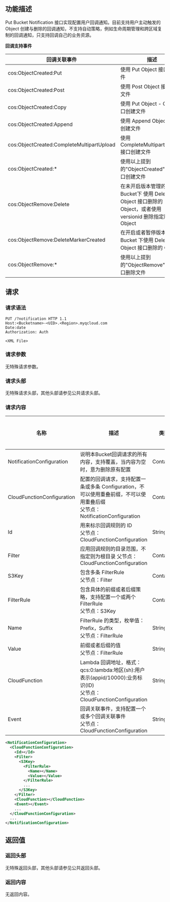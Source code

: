 ## 功能描述

Put Bucket Notification 接口实现配置用户回调通知。目前支持用户主动触发的 Object 创建与删除的回调通知，不支持自动策略，例如生命周期管理和跨区域复制的回调通知，只支持回调自己的业务资源。

**回调支持事件**

| 回调关联事件 | 描述 |
| ---------------------------------------- | ---------------------------------------- |
| cos:ObjectCreated:Put | 使用 Put Object 接口创建文件 |
| cos:ObjectCreated:Post | 使用 Post Object 接口创建文件 |
| cos:ObjectCreated:Copy | 使用 Put Object - Copy 接口创建文件 |
| cos:ObjectCreated:Append | 使用 Append Object 接口创建文件 |
| cos:ObjectCreated:CompleteMultipartUpload | 使用 CompleteMultipartUploadt 接口创建文件 |
| cos:ObjectCreated:* | 使用以上提到的"ObjectCreated"类型接口创建文件 |
| cos:ObjectRemove:Delete | 在未开启版本管理的 Bucket下 使用 Delete Object 接口删除的 Object，或者使用 versionid 删除指定版本的 Object |
| cos:ObjectRemove:DeleteMarkerCreated | 在开启或者暂停版本管理的 Bucket 下使用 Delete Object 接口删除的 Object |
| cos:ObjectRemove:* | 使用以上提到的"ObjectRemove"类型接口删除文件 |

## 请求

### 请求语法

```HTTP
PUT /?notification HTTP 1.1
Host:<Bucketname>-<UID>.<Region>.myqcloud.com
Date:date
Authorization: Auth

<XML File>
```

### 请求参数

无特殊请求参数。

### 请求头部

无特殊请求头部，其他头部请参见公共请求头部。

### 请求内容

| 名称                       | 描述                                                         | 类型      | 是否必选 |
| -------------------------- | ------------------------------------------------------------ | --------- | ---- |
| NotificationConfiguration  | 说明本Bucket回调请求的所有内容，支持覆盖，当内容为空时，意为删除原有配置 | Container | 是   |
| CloudFunctionConfiguration | 配置的回调请求，支持配置一条或多条 Configuration，不可以使用重叠前缀，不可以使用重叠后缀<br> 父节点：NotificationConfiguration | Container | 是   |
| Id                         | 用来标示回调规则的 ID<br>父节点：CloudFunctionConfiguration      | String    | 否   |
| Filter                     | 应用回调规则的目录范围，不指定则为根目录 父节点：CloudFunctionConfiguration | Container | 否   |
| S3Key                      | 包含多条 FilterRule<br> 父节点：Filter                            | Container | 否   |
| FilterRule                 | 包含具体的前缀或者后缀策略，支持配置一个或两个 FilterRule<br> 父节点：S3Key | Container | 否   |
| Name                       | FilterRule 的类型，枚举值：Prefix，Suffix<br> 父节点：FilterRule  | String    | 否   |
| Value                      | 前缀或者后缀的值<br> 父节点：FilterRule                          | String    | 否   |
| CloudFunction              | Lambda 回调地址，格式：qcs:0:lambda:地区(sh):用户表示(appid/10000):业务标识(ID) <br>父节点：CloudFunctionConfiguration | String    | 是   |
| Event                      | 回调关联事件，支持配置一个或多个回调关联事件<br> 父节点：CloudFunctionConfiguration | String    | 是   |

```xml
<NotificationConfiguration>
  <CloudFunctionConfiguration>
    <Id></Id>
    <Filter>
      <S3Key>
        <FilterRule>
          <Name></Name>
          <Value></Value>
        </FilterRule>
        ...
      </S3Key>
    </Filter>
    <CloudFunction></CloudFunction>
    <Event></Event>
    ...
  </CloudFunctionConfiguration>
  ...
</NotificationConfiguration>
```

## 返回值

### 返回头部

无特殊返回头部，其他头部请参见公共返回头部。

### 返回内容

无返回内容。

